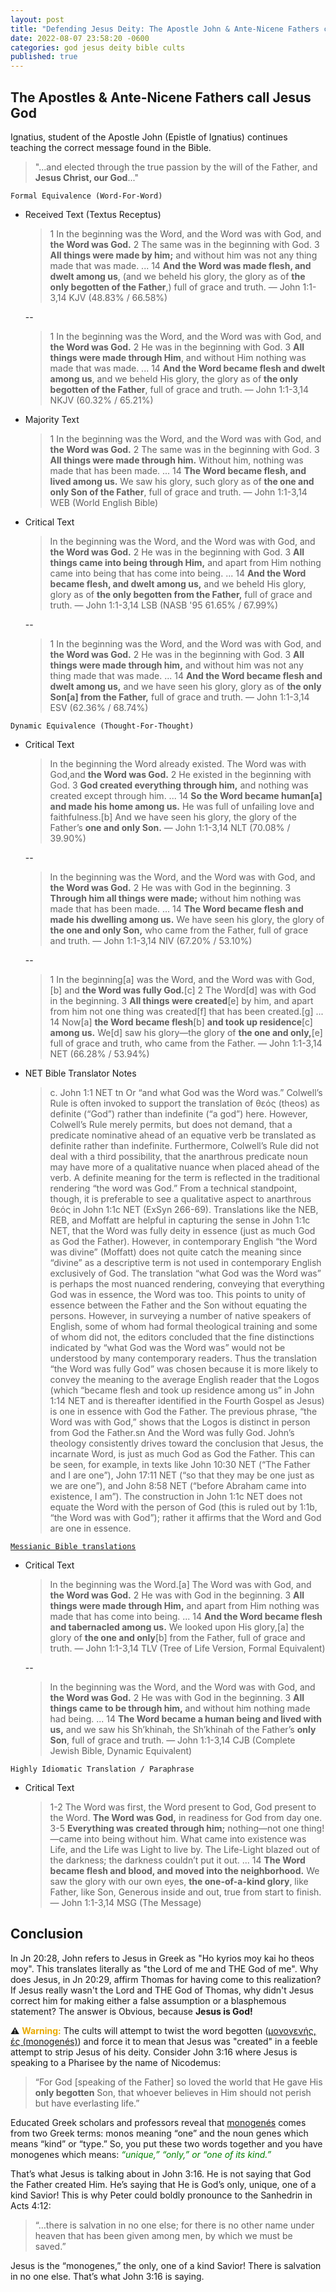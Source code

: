 ```yaml
---
layout: post
title: "Defending Jesus Deity: The Apostle John & Ante-Nicene Fathers call Jesus God ✝️"
date: 2022-08-07 23:58:20 -0600
categories: god jesus deity bible cults
published: true
---
```


## The Apostles & Ante-Nicene Fathers call Jesus God

Ignatius, student of the Apostle John (Epistle of Ignatius) continues teaching the correct message found in the Bible.
> "...and elected through the true passion by the will of the Father, and **Jesus Christ, our God**..."

`Formal Equivalence (Word-For-Word)`
- Received Text (Textus Receptus)

    > 1 In the beginning was the Word, and the Word was with God, and **the Word was God.** 2 The same was in the beginning with God. 3 **All things were made by him;** and without him was not any thing made that was made. ... 14 **And the Word was made flesh, and dwelt among us**, (and we beheld his glory, the glory as of **the only begotten of the Father**,) full of grace and truth. &mdash; John 1:1-3,14 KJV (48.83% / 66.58%)

    --

    > 1 In the beginning was the Word, and the Word was with God, and **the Word was God.** 2 He was in the beginning with God. 3 **All things were made through Him**, and without Him nothing was made that was made. ... 14 **And the Word became flesh and dwelt among us**, and we beheld His glory, the glory as of **the only begotten of the Father**, full of grace and truth. &mdash; John 1:1-3,14 NKJV (60.32% / 65.21%)

- Majority Text

    > 1 In the beginning was the Word, and the Word was with God, and **the Word was God.** 2 The same was in the beginning with God. 3 **All things were made through him.** Without him, nothing was made that has been made. ... 14 **The Word became flesh, and lived among us.** We saw his glory, such glory as of **the one and only Son of the Father**, full of grace and truth. &mdash; John 1:1-3,14 WEB (World English Bible)

- Critical Text

    > In the beginning was the Word, and the Word was with God, and **the Word was God.** 2 He was in the beginning with God. 3 **All things came into being through Him,** and apart from Him nothing came into being that has come into being. ... 14 **And the Word became flesh, and dwelt among us,** and we beheld His glory, glory as of **the only begotten from the Father,** full of grace and truth. &mdash; John 1:1-3,14 LSB (NASB '95 61.65% / 67.99%)

    --
    
    > 1 In the beginning was the Word, and the Word was with God, and **the Word was God.** 2 He was in the beginning with God. 3 **All things were made through him,** and without him was not any thing made that was made. ... 14 **And the Word became flesh and dwelt among us,** and we have seen his glory, glory as of **the only Son[a] from the Father,** full of grace and truth. &mdash; John 1:1-3,14 ESV (62.36% / 68.74%)

`Dynamic Equivalence (Thought-For-Thought)`
- Critical Text

    > In the beginning the Word already existed. The Word was with God,and **the Word was God.** 2 He existed in the beginning with God. 3 **God created everything through him,** and nothing was created except through him. ... 14 **So the Word became human[a] and made his home among us.** He was full of unfailing love and faithfulness.[b] And we have seen his glory, the glory of the Father’s **one and only Son.** &mdash; John 1:1-3,14 NLT (70.08% / 39.90%)

    --

    > In the beginning was the Word, and the Word was with God, and **the Word was God.** 2 He was with God in the beginning. 3 **Through him all things were made;** without him nothing was made that has been made. ... 14 **The Word became flesh and made his dwelling among us.** We have seen his glory, the glory of **the one and only Son,** who came from the Father, full of grace and truth. &mdash; John 1:1-3,14 NIV (67.20% / 53.10%)

    --

    > 1 In the beginning[a] was the Word, and the Word was with God,[b] and **the Word was fully God.**[c] 2 The Word[d] was with God in the beginning. 3 **All things were created**[e] by him, and apart from him not one thing was created[f] that has been created.[g] ... 14 Now[a] **the Word became flesh**[b] **and took up residence**[c] **among us.** We[d] saw his glory—the glory of **the one and only,**[e] full of grace and truth, who came from the Father. &mdash; John 1:1-3,14 NET (66.28% / 53.94%)

- NET Bible Translator Notes
    
    > c. John 1:1 NET tn Or “and what God was the Word was.” Colwell’s Rule is often invoked to support the translation of θεός (theos) as definite (“God”) rather than indefinite (“a god”) here. However, Colwell’s Rule merely permits, but does not demand, that a predicate nominative ahead of an equative verb be translated as definite rather than indefinite. Furthermore, Colwell’s Rule did not deal with a third possibility, that the anarthrous predicate noun may have more of a qualitative nuance when placed ahead of the verb. A definite meaning for the term is reflected in the traditional rendering “the word was God.” From a technical standpoint, though, it is preferable to see a qualitative aspect to anarthrous θεός in John 1:1c NET (ExSyn 266-69). Translations like the NEB, REB, and Moffatt are helpful in capturing the sense in John 1:1c NET, that the Word was fully deity in essence (just as much God as God the Father). However, in contemporary English “the Word was divine” (Moffatt) does not quite catch the meaning since “divine” as a descriptive term is not used in contemporary English exclusively of God. The translation “what God was the Word was” is perhaps the most nuanced rendering, conveying that everything God was in essence, the Word was too. This points to unity of essence between the Father and the Son without equating the persons. However, in surveying a number of native speakers of English, some of whom had formal theological training and some of whom did not, the editors concluded that the fine distinctions indicated by “what God was the Word was” would not be understood by many contemporary readers. Thus the translation “the Word was fully God” was chosen because it is more likely to convey the meaning to the average English reader that the Logos (which “became flesh and took up residence among us” in John 1:14 NET and is thereafter identified in the Fourth Gospel as Jesus) is one in essence with God the Father. The previous phrase, “the Word was with God,” shows that the Logos is distinct in person from God the Father.sn And the Word was fully God. John’s theology consistently drives toward the conclusion that Jesus, the incarnate Word, is just as much God as God the Father. This can be seen, for example, in texts like John 10:30 NET (“The Father and I are one”), John 17:11 NET (“so that they may be one just as we are one”), and John 8:58 NET (“before Abraham came into existence, I am”). The construction in John 1:1c NET does not equate the Word with the person of God (this is ruled out by 1:1b, “the Word was with God”); rather it affirms that the Word and God are one in essence.

[`Messianic Bible translations`](https://en.wikipedia.org/wiki/Messianic_Bible_translations)
- Critical Text
    > In the beginning was the Word.[a] The Word was with God, and **the Word was God.** 2 He was with God in the beginning. 3 **All things were made through Him,** and apart from Him nothing was made that has come into being. ... 14 **And the Word became flesh and tabernacled among us.** We looked upon His glory,[a] the glory of **the one and only**[b] from the Father, full of grace and truth. &mdash; John 1:1-3,14 TLV (Tree of Life Version, Formal Equivalent)

    --

    > In the beginning was the Word, and the Word was with God, and **the Word was God.** 2 He was with God in the beginning. 3 **All things came to be through him,** and without him nothing made had being. ... 14 **The Word became a human being and lived with us,** and we saw his Sh’khinah, the Sh’khinah of the Father’s **only Son**, full of grace and truth. &mdash; John 1:1-3,14 CJB (Complete Jewish Bible, Dynamic Equivalent)

`Highly Idiomatic Translation / Paraphrase`
- Critical Text
    > 1-2 The Word was first, the Word present to God, God present to the Word. **The Word was God,** in readiness for God from day one. 3-5 **Everything was created through him;** nothing—not one thing!—came into being without him. What came into existence was Life, and the Life was Light to live by. The Life-Light blazed out of the darkness; the darkness couldn’t put it out. ... 14 **The Word became flesh and blood, and moved into the neighborhood.** We saw the glory with our own eyes, **the one-of-a-kind glory**, like Father, like Son, Generous inside and out, true from start to finish. &mdash; John 1:1-3,14 MSG (The Message)

## Conclusion

In Jn 20:28, John refers to Jesus in Greek as "Ho kyrios moy kai ho theos moy". This translates literally as "the Lord of me and THE God of me". Why does Jesus, in Jn 20:29, affirm Thomas for having come to this realization? If Jesus really wasn't the Lord and THE God of Thomas, why didn't Jesus correct him for making either a false assumption or a blasphemous statement? The answer is Obvious, because **Jesus is God!**

⚠️ <span style="font-weight:bold;color:#E8AA00;">Warning:</span> The cults will attempt to twist the word begotten ([μονογενής, ές (monogenés)](https://biblehub.com/greek/3439.htm)) and force it to mean that Jesus was "created" in a feeble attempt to strip Jesus of his deity. Consider John 3:16 where Jesus is speaking to a Pharisee by the name of Nicodemus:

> “For God [speaking of the Father] so loved the world that He gave His **only begotten** Son, that whoever believes in Him should not perish but have everlasting life.”

Educated Greek scholars and professors reveal that [monogenés](https://biblehub.com/greek/3439.htm) comes from two Greek terms: monos meaning “one” and the noun genes which means “kind” or “type.” So, you put these two words together and you have monogenes which means: <span style="font-style:italic;color:Green;">“unique,” “only,” or “one of its kind.”</span>

That’s what Jesus is talking about in John 3:16. He is not saying that God the Father created Him. He’s saying that He is God’s only, unique, one of a kind Savior! This is why Peter could boldly pronounce to the Sanhedrin in Acts 4:12:

> “…there is salvation in no one else; for there is no other name under heaven that has been given among men, by which we must be saved.”

Jesus is the “monogenes,” the only, one of a kind Savior! There is salvation in no one else. That’s what John 3:16 is saying.

<script>
	var refTagger = {
		settings: {
			bibleVersion: 'ESV'
		}
	}; 

	(function(d, t) {
		var n=d.querySelector('[nonce]');
		refTagger.settings.nonce = n && (n.nonce||n.getAttribute('nonce'));
		var g = d.createElement(t), s = d.getElementsByTagName(t)[0];
		g.src = 'https://api.reftagger.com/v2/RefTagger.js';
		g.nonce = refTagger.settings.nonce;
		s.parentNode.insertBefore(g, s);
	}(document, 'script'));
</script>